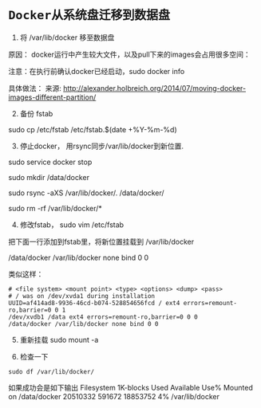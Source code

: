 # **`Docker从系统盘迁移到数据盘`**

1. 将 /var/lib/docker 移至数据盘

原因： docker运行中产生较大文件，以及pull下来的images会占用很多空间：

注意：在执行前确认docker已经启动，sudo docker info

具体做法：
来源: http://alexander.holbreich.org/2014/07/moving-docker-images-different-partition/

2. 备份 fstab

sudo cp /etc/fstab /etc/fstab.$(date +%Y-%m-%d)

3. 停止docker， 用rsync同步/var/lib/docker到新位置.

sudo service docker stop


sudo mkdir /data/docker


sudo rsync -aXS /var/lib/docker/. /data/docker/


sudo rm -rf /var/lib/docker/*



4. 修改fstab，
sudo vim /etc/fstab


把下面一行添加到fstab里，将新位置挂载到 /var/lib/docker

/data/docker /var/lib/docker none bind 0 0

类似这样：

```
# <file system> <mount point> <type> <options> <dump> <pass>
# / was on /dev/xvda1 during installation
UUID=af414ad8-9936-46cd-b074-528854656fcd / ext4 errors=remount-ro,barrier=0 0 1
/dev/xvdb1 /data ext4 errors=remount-ro,barrier=0 0 0
/data/docker /var/lib/docker none bind 0 0
```

5. 重新挂载
sudo mount -a



6. 检查一下

```
sudo df /var/lib/docker/
```


如果成功会是如下输出
Filesystem 1K-blocks Used Available Use% Mounted on
/data/docker 20510332 591672 18853752 4% /var/lib/docker